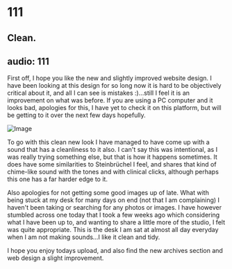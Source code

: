 # 111
## Clean.
audio: 111
---

First off, I hope you like the new and slightly improved website design. I have been looking at this design for so long now it is hard to be objectively critical about it, and all I can see is mistakes :)…still I feel it is an improvement on what was before. If you are using a PC computer and it looks bad, apologies for this, I have yet to check it on this platform, but will be getting to it over the next few days hopefully.

![Image](/assets/img/Snd-111.jpg)

To go with this clean new look I have managed to have come up with a sound that has a cleanliness to it also. I can't say this was intentional, as I was really trying something else, but that is how it happens sometimes. It does have some similarities to Steinbrüchel I feel, and shares that kind of chime-like sound with the tones and with clinical clicks, although perhaps this one has a far harder edge to it.

Also apologies for not getting some good images up of late. What with being stuck at my desk for many days on end (not that I am complaining) I haven't been taking or searching for any photos or images. I have however stumbled across one today that I took a few weeks ago which considering what I have been up to, and wanting to share a little more of the studio, I felt was quite appropriate. This is the desk I am sat at almost all day everyday when I am not making sounds…I like it clean and tidy.

I hope you enjoy todays upload, and also find the new archives section and web design a slight improvement.